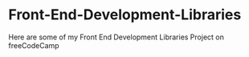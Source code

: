 # Front-End-Development-Libraries
Here are some of my Front End Development Libraries Project on freeCodeCamp
